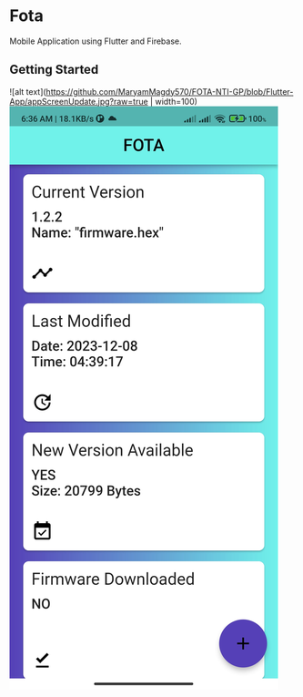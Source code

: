 # Fota

Mobile Application using Flutter and Firebase.

## Getting Started

![alt text](https://github.com/MaryamMagdy570/FOTA-NTI-GP/blob/Flutter-App/appScreenUpdate.jpg?raw=true | width=100) 
![alt text](https://github.com/MaryamMagdy570/FOTA-NTI-GP/blob/Flutter-App/appScreenUpdateMain.jpg?raw=true)
